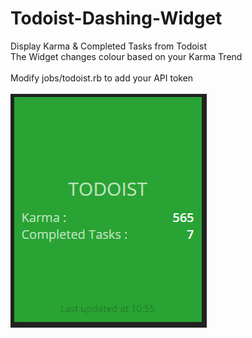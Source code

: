 # Todoist-Dashing-Widget
Display Karma &amp; Completed Tasks from Todoist <br/>
The Widget changes colour based on your Karma Trend <br/>
<br/>
Modify jobs/todoist.rb to add your API token<br/>
<br/>
![Screenshot](https://raw.githubusercontent.com/squeekobenelli/squeekobenelli.github.io/master/images/todoist_widget.png)
